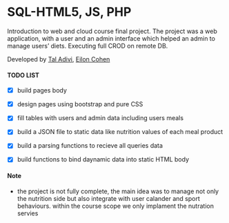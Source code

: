 # SQL-HTML5, JS, PHP

Introduction to web and cloud course final project. The project was a web application, with a user and an admin interface which helped an admin to manage users’ diets. Executing full CROD on remote DB. 

Developed by [Tal Adivi](https://github.com/TalAdivi), [Eilon Cohen](https://github.com/eiloncohen)

#### TODO LIST
- [x] build pages body
- [x] design pages using bootstrap and pure CSS
- [x] fill tables with users and admin data including users meals
- [x] build a JSON file to static data like nutrition values of each meal product 
- [x] build a parsing functions to recieve all queries data
- [x] build functions to bind daynamic data into static HTML body


#### Note 

- the project is not fully complete, the main idea was to manage not only the nutrition side but also integrate with user calander and sport behaviours.
  within the course scope we only implament the nutration servies
